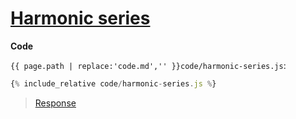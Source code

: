 # [Harmonic series](code.zip)

**Code**

`{{ page.path | replace:'code.md','' }}code/harmonic-series.js`:

```js
{% include_relative code/harmonic-series.js %}
```

> [Response](response/harmonic-series.js)
